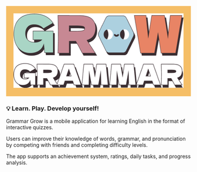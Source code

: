 <section style="background-color: #F5BE66; padding: 20px; text-align: center;">
  <img src="assets/images/splash-icon.png" width="512" height="203" alt="splash-icon" />
</section>

### 💡 Learn. Play. Develop yourself!

Grammar Grow is a mobile application for learning English in the format of interactive quizzes.

Users can improve their knowledge of words, grammar, and pronunciation by competing with friends and completing difficulty levels.

The app supports an achievement system, ratings, daily tasks, and progress analysis.
